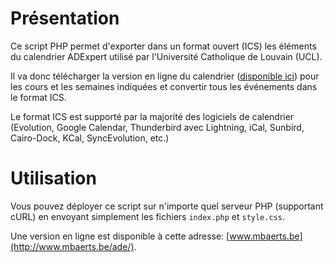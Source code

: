 Présentation
============

Ce script PHP permet d'exporter dans un format ouvert (ICS) les éléments du calendrier ADExpert utilisé par l'Université Catholique de Louvain (UCL).

Il va donc télécharger la version en ligne du calendrier ([disponible ici](http://horaire.sgsi.ucl.ac.be:8080/ade/standard/index.jsp)) pour les cours et les semaines indiquées et convertir tous les événements dans le format ICS.

Le format ICS est supporté par la majorité des logiciels de calendrier (Evolution, Google Calendar, Thunderbird avec Lightning, iCal, Sunbird, Cairo-Dock, KCal, SyncEvolution, etc.)


Utilisation
===========

Vous pouvez déployer ce script sur n'importe quel serveur PHP (supportant cURL) en envoyant simplement les fichiers `index.php` et `style.css`.

Une version en ligne est disponible à cette adresse: [www.mbaerts.be](http://www.mbaerts.be/ade/).

